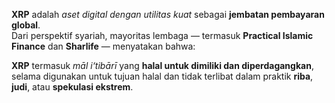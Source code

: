**XRP** adalah _aset digital dengan utilitas kuat_ sebagai **jembatan pembayaran global**.  
Dari perspektif syariah, mayoritas lembaga — termasuk **Practical Islamic Finance** dan **Sharlife** — menyatakan bahwa:

**XRP** termasuk _māl i‘tibārī_ yang **halal untuk dimiliki dan diperdagangkan**, selama digunakan untuk tujuan halal dan tidak terlibat dalam praktik **riba**, **judi**, atau **spekulasi ekstrem**.
